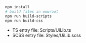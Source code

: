 ``` bash
npm install
# build files in wwwroot
npm run build-scripts
npm run build-css
```
* TS entry file: Scripts/UiLib.ts
* SCSS entry file: Styles/UiLib.scss